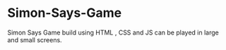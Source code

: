 # Simon-Says-Game
Simon Says Game build using HTML , CSS and JS can be played in large and small screens.
